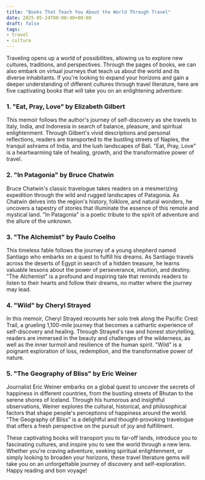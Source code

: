 ```yaml
---
title: "Books That Teach You About the World Through Travel"
date: 2025-05-24T00:00:40+00:00
draft: false
tags:
- travel
- culture
---
```


Traveling opens up a world of possibilities, allowing us to explore new cultures, traditions, and perspectives. Through the pages of books, we can also embark on virtual journeys that teach us about the world and its diverse inhabitants. If you're looking to expand your horizons and gain a deeper understanding of different cultures through travel literature, here are five captivating books that will take you on an enlightening adventure:

### 1. "Eat, Pray, Love" by Elizabeth Gilbert

This memoir follows the author's journey of self-discovery as she travels to Italy, India, and Indonesia in search of balance, pleasure, and spiritual enlightenment. Through Gilbert's vivid descriptions and personal reflections, readers are transported to the bustling streets of Naples, the tranquil ashrams of India, and the lush landscapes of Bali. "Eat, Pray, Love" is a heartwarming tale of healing, growth, and the transformative power of travel.

### 2. "In Patagonia" by Bruce Chatwin

Bruce Chatwin's classic travelogue takes readers on a mesmerizing expedition through the wild and rugged landscapes of Patagonia. As Chatwin delves into the region's history, folklore, and natural wonders, he uncovers a tapestry of stories that illuminate the essence of this remote and mystical land. "In Patagonia" is a poetic tribute to the spirit of adventure and the allure of the unknown.

### 3. "The Alchemist" by Paulo Coelho

This timeless fable follows the journey of a young shepherd named Santiago who embarks on a quest to fulfill his dreams. As Santiago travels across the deserts of Egypt in search of a hidden treasure, he learns valuable lessons about the power of perseverance, intuition, and destiny. "The Alchemist" is a profound and inspiring tale that reminds readers to listen to their hearts and follow their dreams, no matter where the journey may lead.

### 4. "Wild" by Cheryl Strayed

In this memoir, Cheryl Strayed recounts her solo trek along the Pacific Crest Trail, a grueling 1,100-mile journey that becomes a cathartic experience of self-discovery and healing. Through Strayed's raw and honest storytelling, readers are immersed in the beauty and challenges of the wilderness, as well as the inner turmoil and resilience of the human spirit. "Wild" is a poignant exploration of loss, redemption, and the transformative power of nature.

### 5. "The Geography of Bliss" by Eric Weiner

Journalist Eric Weiner embarks on a global quest to uncover the secrets of happiness in different countries, from the bustling streets of Bhutan to the serene shores of Iceland. Through his humorous and insightful observations, Weiner explores the cultural, historical, and philosophical factors that shape people's perceptions of happiness around the world. "The Geography of Bliss" is a delightful and thought-provoking travelogue that offers a fresh perspective on the pursuit of joy and fulfillment.

These captivating books will transport you to far-off lands, introduce you to fascinating cultures, and inspire you to see the world through a new lens. Whether you're craving adventure, seeking spiritual enlightenment, or simply looking to broaden your horizons, these travel literature gems will take you on an unforgettable journey of discovery and self-exploration. Happy reading and bon voyage!